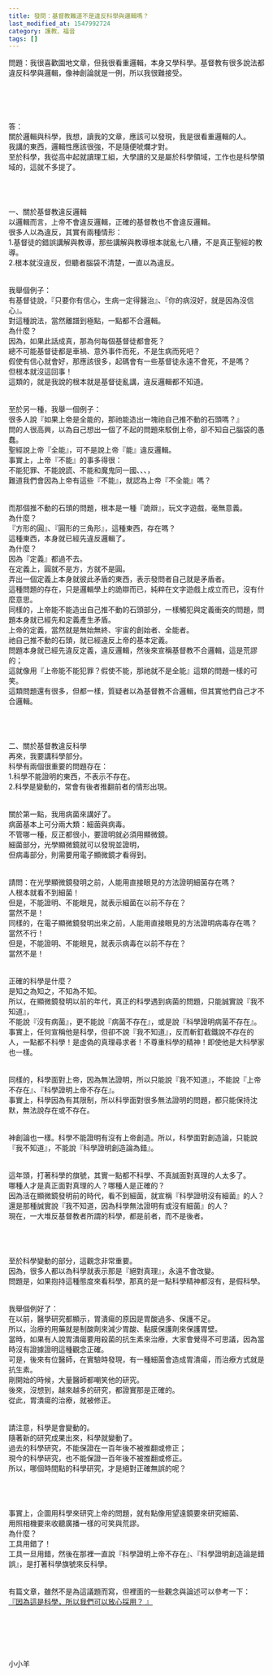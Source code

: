 ```yaml
---
title: 發問：基督教難道不是違反科學與邏輯嗎？
last_modified_at: 1547992724
category: 護教、福音
tags: []
---
```


<p>問題：我很喜歡園地文章，但我很看重邏輯，本身又學科學。基督教有很多說法都違反科學與邏輯，像神創論就是一例，所以我很難接受。<!--more--><br/><br/><br/><br/><br/><br/>答：<br/>關於邏輯與科學，我想，讀我的文章，應該可以發現，我是很看重邏輯的人。<br/>我講的東西，邏輯性應該很強，不是隨便唬爛才對。<br/>至於科學，我從高中起就讀理工組，大學讀的又是屬於科學領域，工作也是科學領域的，這就不多提了。<br/> <br/><br/><br/><br/>一、關於基督教違反邏輯<br/>以邏輯而言，上帝不會違反邏輯，正確的基督教也不會違反邏輯。<br/>很多人以為違反，其實有兩種情形：<br/>1.基督徒的錯誤講解與教導，那些講解與教導根本就亂七八糟，不是真正聖經的教導。<br/>2.根本就沒違反，但聽者腦袋不清楚，一直以為違反。<br/> <br/><br/>我舉個例子：<br/>有基督徒說，『只要你有信心，生病一定得醫治』、『你的病沒好，就是因為沒信心』。<br/>對這種說法，當然離譜到極點，一點都不合邏輯。<br/>為什麼？<br/>因為，如果此話成真，那為何每個基督徒都會死？<br/>總不可能基督徒都是車禍、意外事件而死，不是生病而死吧？<br/>假使有信心就會好，那應該很多，起碼會有一些基督徒永遠不會死，不是嗎？<br/>但根本就沒這回事！<br/>這類的，就是我說的根本就是基督徒亂講，違反邏輯都不知道。<br/> <br/><br/>至於另一種，我舉一個例子：<br/>很多人說『如果上帝是全能的，那祂能造出一塊祂自己推不動的石頭嗎？』<br/>問的人很高興，以為自己想出一個了不起的問題來駁倒上帝，卻不知自己腦袋的愚蠢。<br/>聖經說上帝『全能』，可不是說上帝『能』違反邏輯。<br/>事實上，上帝『不能』的事多得很：<br/>不能犯罪、不能說謊、不能和魔鬼同一國、、、，<br/>難道我們會因為上帝有這些『不能』，就認為上帝『不全能』嗎？<br/> <br/><br/>而那個推不動的石頭的問題，根本是一種『詭辯』，玩文字遊戲，毫無意義。<br/>為什麼？<br/>『方形的圓』、『圓形的三角形』，這種東西，存在嗎？<br/>這種東西，本身就已經先違反邏輯了。<br/>為什麼？<br/>因為『定義』都過不去。<br/>在定義上，圓就不是方，方就不是圓。<br/>弄出一個定義上本身就彼此矛盾的東西，表示發問者自己就是矛盾者。<br/>這種問題的存在，只是邏輯學上的詭辯而已，純粹在文字遊戲上成立而已，沒有什麼意思。<br/>同樣的，上帝能不能造出自己推不動的石頭部分，一樣觸犯與定義衝突的問題，問題本身就已經先和定義產生矛盾。<br/>上帝的定義，當然就是無始無終、宇宙的創始者、全能者。<br/>祂自己推不動的石頭，就已經違反上帝的基本定義。<br/>問題本身就已經先違反定義，違反邏輯，然後來宣稱基督教不合邏輯，這是荒謬的；<br/>這就像用『上帝能不能犯罪？假使不能，那祂就不是全能』這類的問題一樣的可笑。<br/>這類問題還有很多，但都一樣，質疑者以為基督教不合邏輯，但其實他們自己才不合邏輯。<br/> <br/> <br/><br/><br/>二、關於基督教違反科學<br/>再來，我要講科學部分。<br/>科學有兩個很重要的問題存在：<br/>1.科學不能證明的東西，不表示不存在。<br/>2.科學是變動的，常會有後者推翻前者的情形出現。<br/> <br/><br/>關於第一點，我用病菌來講好了。<br/>病菌基本上可分兩大類：細菌與病毒。<br/>不管哪一種，反正都很小，要證明就必須用顯微鏡。<br/>細菌部分，光學顯微鏡就可以發現並證明，<br/>但病毒部分，則需要用電子顯微鏡才看得到。<br/> <br/><br/>請問：在光學顯微鏡發明之前，人能用直接眼見的方法證明細菌存在嗎？<br/>人根本就看不到細菌！<br/>但是，不能證明、不能眼見，就表示細菌在以前不存在？<br/>當然不是！<br/>同樣的，在電子顯微鏡發明出來之前，人能用直接眼見的方法證明病毒存在嗎？<br/>當然不行！<br/>但是，不能證明、不能眼見，就表示病毒在以前不存在？<br/>當然不是！<br/> <br/><br/>正確的科學是什麼？<br/>是知之為知之，不知為不知。<br/>所以，在顯微鏡發明以前的年代，真正的科學遇到病菌的問題，只能誠實說『我不知道』，<br/>不能說『沒有病菌』，更不能說『病菌不存在』，或是說『科學證明病菌不存在』。<br/>事實上，任何宣稱他是科學，但卻不說『我不知道』，反而斬釘截鐵說不存在的人，一點都不科學！是虛偽的真理尋求者！不尊重科學的精神！即使他是大科學家也一樣。<br/> <br/><br/>同樣的，科學面對上帝，因為無法證明，所以只能說『我不知道』，不能說『上帝不存在』、『科學證明上帝不存在』。<br/>事實上，科學因為有其限制，所以科學面對很多無法證明的問題，都只能保持沈默，無法說存在或不存在。<br/> <br/><br/>神創論也一樣。科學不能證明有沒有上帝創造。所以，科學面對創造論，只能說『我不知道』，不能說『科學證明創造論為錯』。<br/> <br/><br/>這年頭，打著科學的旗號，其實一點都不科學、不真誠面對真理的人太多了。<br/>哪種人才是真正面對真理的人？哪種人是正確的？<br/>因為活在顯微鏡發明前的時代，看不到細菌，就宣稱『科學證明沒有細菌』的人？<br/>還是那種誠實說『我不知道，因為科學無法證明有或沒有細菌』的人？<br/>現在，一大堆反基督教者所謂的科學，都是前者，而不是後者。<br/> <br/> <br/><br/><br/>至於科學變動的部分，這觀念非常重要。<br/>因為，很多人都以為科學就表示那是『絕對真理』，永遠不會改變。<br/>問題是，如果抱持這種態度來看科學，那真的是一點科學精神都沒有，是假科學。<br/> <br/><br/>我舉個例好了：<br/>在以前，醫學研究都顯示，胃潰瘍的原因是胃酸過多、保護不足。<br/>所以，治療的用藥就是制酸劑來減少胃酸、黏膜保護劑來保護胃壁。<br/>當時，如果有人說胃潰瘍要用殺菌的抗生素來治療，大家會覺得不可思議，因為當時沒有證據證明這種觀念正確。<br/>可是，後來有位醫師，在實驗時發現，有一種細菌會造成胃潰瘍，而治療方式就是抗生素。<br/>剛開始的時候，大量醫師都嘲笑他的研究。<br/>後來，沒想到，越來越多的研究，都證實那是正確的。<br/>從此，胃潰瘍的治療，就被修正。<br/> <br/><br/>請注意，科學是會變動的。<br/>隨著新的研究成果出來，科學就變動了。<br/>過去的科學研究，不能保證在一百年後不被推翻或修正；<br/>現今的科學研究，也不能保證一百年後不被推翻或修正。<br/>所以，哪個時間點的科學研究，才是絕對正確無誤的呢？<br/> <br/> <br/><br/><br/>事實上，企圖用科學來研究上帝的問題，就有點像用望遠鏡要來研究細菌、<br/>用照相機要來收聽廣播一樣的可笑與荒謬。<br/>為什麼？<br/>工具用錯了！<br/>工具一旦用錯，然後在那裡一直說『科學證明上帝不存在』、『科學證明創造論是錯誤』，是打著科學旗號來反科學。<br/> <br/> <br/>有篇文章，雖然不是為這議題而寫，但裡面的一些觀念與論述可以參考一下：<br/><a href="/posts/269192112">『因為這是科學，所以我們可以放心採用？ 』</a><br/> <br/><br/><br/><br/><br/><br/>小小羊<br/> <br/><br/><br/>
</p>